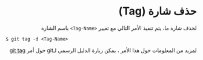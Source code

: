 <div dir="rtl">

# حذف شارة (Tag)

لحذف شارة ما، يتم تنفيذ الأمر التالي
مع تغيير 
`<Tag-Name>`
باسم الشارة

<div dir="ltr">

`$ git tag -d <Tag-Name>`

</div>

لمزيد من المعلومات حول هذا الأمر ، يمكن زيارة الدليل الرسمي لـgit حول أمر
[git tag](https://git-scm.com/docs/git-tag)

</div>